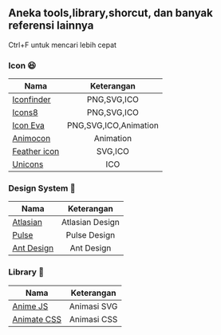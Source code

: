 ## Aneka tools,library,shorcut, dan banyak referensi lainnya
Ctrl+F untuk mencari lebih cepat

### Icon 😆

| Nama   |      Keterangan      |
|----------|:-------------:|
| [Iconfinder](https://www.iconfinder.com/)| PNG,SVG,ICO|
| [Icons8](https://icons8.com/)| PNG,SVG,ICO |
| [Icon Eva](https://github.com/akveo/eva-icons)| PNG,SVG,ICO,Animation |
| [Animocon](https://tympanus.net/Development/Animocons/)| Animation |
| [Feather icon](https://feathericons.com/)| SVG,ICO |
| [Unicons](https://iconscout.com/unicons)| ICO |


### Design System 🎨

| Nama   |      Keterangan      |
|----------|:-------------:|
|[Atlasian](https://atlassian.design)|   Atlasian Design |
|[Pulse](https://pulse.heartbeat.ua/)|    Pulse Design   |
|[Ant Design](https://ant.design/)| Ant Design|


### Library 🦄
| Nama     |      Keterangan |
|----------|:-------------:|
| [Anime JS](https://animejs.com/)| Animasi SVG|
| [Animate CSS](https://daneden.github.io/animate.css/)| Animasi CSS |
